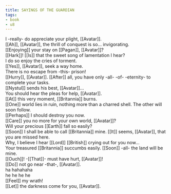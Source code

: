 ```yaml
---
title: SAYINGS OF THE GUARDIAN
tags:
- book
- u8
---
```


  
I -really- do appreciate your plight, [[Avatar]].  
[[Ah]], [[Avatar]], the thrill of conquest is so... invigorating.  
[[Enjoying]] your stay on [[Pagan]], [[Avatar]]?  
[[Hark]]! [[Is]] that the sweet song of lamentation I hear?  
I do so enjoy the cries of torment.  
[[Yes]], [[Avatar]], seek a way home.  
There is no escape from -this- prison!  
[[Hurry]], [[Avatar]]. [[After]] all, you have only -all- -of- -eternity- to complete your tasks.  
[[Nystul]] sends his best, [[Avatar]]...  
You should hear the pleas for help, [[Avatar]].  
[[At]] this very moment, [[Britannia]] burns.  
[[One]] world lies in ruin, nothing more than a charred shell. The other will soon follow.  
[[Perhaps]] I should destroy you now.  
[[Care]] you no more for your own world, [[Avatar]]?  
Will your precious [[Earth]] fall so easily?  
[[Soon]] I shall be able to call [[Britannia]] mine. [[It]] seems, [[Avatar]], that you are missed here.  
Why, I believe I hear [[Lord]] [[British]] crying out for you now...  
Your treasured [[Britannia]] succumbs easily. [[Soon]] -all- the land will be mine.  
[[Ouch]]! -[[That]]- must have hurt, [[Avatar]]!  
[[Do]] not go near -that-, [[Avatar]].  
ha hahahaha  
he he he he  
[[Feel]] my wrath!  
[[Let]] the darkness come for you, [[Avatar]].